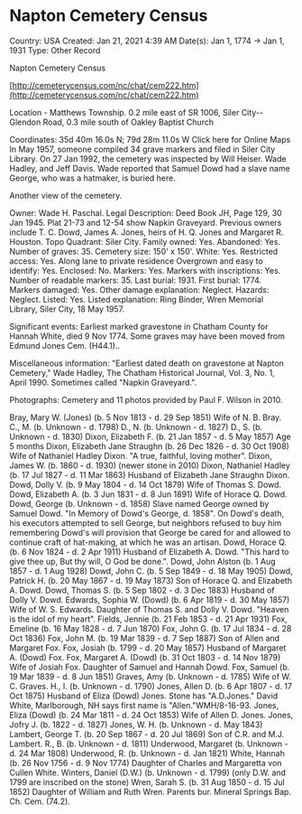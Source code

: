 # Napton Cemetery Census

Country: USA
Created: Jan 21, 2021 4:39 AM
Date(s): Jan 1, 1774 → Jan 1, 1931
Type: Other Record

Napton Cemetery Census

[http://cemeterycensus.com/nc/chat/cem222.htm](http://cemeterycensus.com/nc/chat/cem222.htm)

Location - Matthews Township. 0.2 mile east of SR 1006, Siler City--Glendon Road, 0.3 mile south of Oakley Baptist Church

Coordinates: 35d 40m 16.0s N; 79d 28m 11.0s W Click here for Online Maps
In May 1957, someone compiled 34 grave markers and filed in Siler City Library. On 27 Jan 1992, the cemetery was inspected by Will Heiser. Wade Hadley, and Jeff Davis. Wade reported that Samuel Dowd had a slave name George, who was a hatmaker, is buried here.

Another view of the cemetery.

Owner: Wade H. Paschal.
Legal Description: Deed Book JH, Page 129, 30 Jan 1945. Plat 21-73 and 12-54 show Napkin Graveyard. Previous owners include T. C. Dowd, James A. Jones, heirs of H. Q. Jones and Margaret R. Houston.
Topo Quadrant: Siler City.
    Family owned: Yes.
    Abandoned: Yes.
    Number of graves: 35.
    Cemetery size: 150' x 150'.
    White: Yes.
    Restricted access: Yes. Along lane to private residence
    Overgrown and easy to identify: Yes.
    Enclosed: No.
    Markers: Yes.
    Markers with inscriptions: Yes.
    Number of readable markers: 35.
    Last burial: 1931.
    First burial: 1774.
    Markers damaged: Yes.
    Other damage explanation: Neglect.
    Hazards: Neglect.
    Listed: Yes.
    Listed explanation: Ring Binder, Wren Memorial Library, Siler City, 18 May 1957.

Significant events: Earliest marked gravestone in Chatham County for Hannah White, died 9 Nov 1774. Some graves may have been moved from Edmund Jones Cem. (H44.1)..

Miscellaneous information: "Earliest dated death on gravestone at Napton Cemetery," Wade Hadley, The Chatham Historical Journal, Vol. 3, No. 1, April 1990. Sometimes called "Napkin Graveyard.".

Photographs: Cemetery and 11 photos provided by Paul F. Wilson in 2010.

Bray, Mary W. (Jones)   (b. 5 Nov 1813 - d. 29 Sep 1851)
        Wife of N. B. Bray.
C., M.   (b. Unknown - d. 1798)
D., N.   (b. Unknown - d. 1827)
D., S.   (b. Unknown - d. 1830)
Dixon, Elizabeth F.   (b. 21 Jan 1857 - d. 5 May 1857)
        Age 5 months
Dixon, Elizabeth Jane Straughn   (b. 26 Dec 1826 - d. 30 Oct 1908)
        Wife of Nathaniel Hadley Dixon. "A true, faithful, loving mother".
Dixon, James W.   (b. 1860 - d. 1930)
        (newer stone in 2010)
Dixon, Nathaniel Hadley   (b. 17 Jul 1827 - d. 11 Mar 1863)
        Husband of Elizabeth Jane Straughn Dixon.
Dowd, Dolly V.   (b. 9 May 1804 - d. 14 Oct 1879)
        Wife of Thomas S. Dowd.
Dowd, Elizabeth A.   (b. 3 Jun 1831 - d. 8 Jun 1891)
        Wife of Horace Q. Dowd.
Dowd, George   (b. Unknown - d. 1858)
        Slave named George owned by Samuel Dowd. "In Memory of Dowd's George, d. 1858". On Dowd's death, his executors attempted to sell George, but neighbors refused to buy him remembering Dowd's will provision that George be cared for and allowed to continue craft of hat-making, at which he was an artisan.
Dowd, Horace Q.   (b. 6 Nov 1824 - d. 2 Apr 1911)
        Husband of Elizabeth A. Dowd. "This hard to give thee up, But thy will, O God be done.".
Dowd, John Alston   (b. 1 Aug 1857 - d. 1 Aug 1928)
Dowd, John C.   (b. 5 Sep 1849 - d. 18 May 1905)
Dowd, Patrick H.   (b. 20 May 1867 - d. 19 May 1873)
        Son of Horace Q. and Elizabeth A. Dowd.
Dowd, Thomas S.   (b. 5 Sep 1802 - d. 3 Dec 1883)
        Husband of Dolly V. Dowd.
Edwards, Sophia W. (Dowd)   (b. 6 Apr 1819 - d. 30 May 1857)
        Wife of W. S. Edwards. Daughter of Thomas S. and Dolly V. Dowd. "Heaven is the idol of my heart".
Fields, Jennie   (b. 21 Feb 1853 - d. 21 Apr 1931)
Fox, Emeline   (b. 16 May 1828 - d. 7 Jun 1870)
Fox, John G.   (b. 17 Jul 1834 - d. 28 Oct 1836)
Fox, John M.   (b. 19 Mar 1839 - d. 7 Sep 1887)
        Son of Allen and Margaret Fox.
Fox, Josiah   (b. 1799 - d. 20 May 1857)
        Husband of Margaret A. (Dowd) Fox.
Fox, Margaret A. (Dowd)   (b. 31 Oct 1803 - d. 14 Nov 1879)
        Wife of Josiah Fox. Daughter of Samuel and Hannah Dowd.
Fox, Samuel   (b. 19 Mar 1839 - d. 8 Jun 1851)
Graves, Amy   (b. Unknown - d. 1785)
        Wife of W. C. Graves.
H., I.   (b. Unknown - d. 1790)
Jones, Allen D.   (b. 6 Apr 1807 - d. 17 Oct 1875)
        Husband of Eliza (Dowd) Jones. Stone has "A.D.Jones." David White, Marlborough, NH says first name is "Allen."WMH/8-16-93.
Jones, Eliza (Dowd)   (b. 24 Mar 1811 - d. 24 Oct 1853)
        Wife of Allen D. Jones.
Jones, Jofry J.   (b. 1822 - d. 1827)
Jones, W. H.   (b. Unknown - d. May 1843)
Lambert, George T.   (b. 20 Sep 1867 - d. 20 Jul 1869)
        Son of C.R. and M.J. Lambert.
R., B.   (b. Unknown - d. 1811)
Underwood, Margaret   (b. Unknown - d. 24 Mar 1808)
Underwood, R.   (b. Unknown - d. Jan 1821)
White, Hannah   (b. 26 Nov 1756 - d. 9 Nov 1774)
        Daughter of Charles and Margaretta von Cullen White.
Winters, Daniel (D.W.)   (b. Unknown - d. 1799)
        (only D.W. and 1799 are inscribed on the stone)
Wren, Sarah S.   (b. 31 Aug 1850 - d. 15 Jul 1852)
        Daughter of William and Ruth Wren. Parents bur. Mineral Springs Bap. Ch. Cem. (74.2).